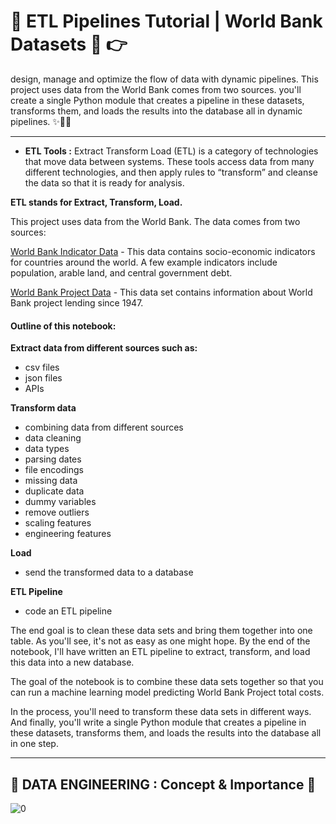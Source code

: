 # 🌟 ETL Pipelines Tutorial | World Bank Datasets 🌟  👉
 design, manage and optimize the flow of data with dynamic pipelines. This project uses data from the World Bank comes from two sources. you'll create a single Python module that creates a pipeline in these datasets, transforms them, and loads the results into the database all in dynamic pipelines. ✨🎯💥

_____
- **ETL Tools :** Extract Transform Load (ETL) is a category of technologies that move data between systems. These tools access data from many different technologies, and then apply rules to “transform” and cleanse the data so that it is ready for analysis.

**ETL stands for Extract, Transform, Load.**

This project uses data from the World Bank. The data comes from two sources:

[World Bank Indicator Data](https://data.worldbank.org/indicator) - This data contains socio-economic indicators for countries around the world. A few example indicators include population, arable land, and central government debt.

[World Bank Project Data](https://datacatalog.worldbank.org/dataset/world-bank-projects-operations) - This data set contains information about World Bank project lending since 1947.

#### Outline of this notebook:
**Extract data from different sources such as:**

- csv files
- json files
- APIs

**Transform data**

- combining data from different sources
- data cleaning
- data types
- parsing dates
- file encodings
- missing data
- duplicate data
- dummy variables
- remove outliers
- scaling features
- engineering features

**Load**

- send the transformed data to a database

**ETL Pipeline**

- code an ETL pipeline


The end goal is to clean these data sets and bring them together into one table. As you'll see, it's not as easy as one might hope. By the end of the notebook, I'll have written an ETL pipeline to extract, transform, and load this data into a new database.

The goal of the notebook is to combine these data sets together so that you can run a machine learning model predicting World Bank Project total costs.

In the process, you'll need to transform these data sets in different ways. And finally, you'll write a single Python module that creates a pipeline in these datasets, transforms them, and loads the results into the database all in one step.
____

## 🎯 DATA ENGINEERING : Concept & Importance 🎯

![0](https://user-images.githubusercontent.com/44786324/205437950-77059d40-dbaf-4d7b-9580-276f2a140394.png)
